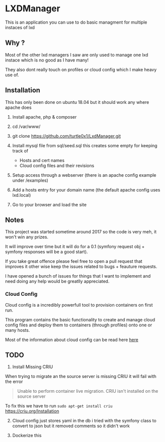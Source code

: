# LXDManager

This is an application you can use to do basic managment for multiple instaces
of lxd

## Why ?

Most of the other lxd managers I saw are only used  to manage one lxd instace which
is no good as I have many!

They also dont really touch on profiles or cloud config which I make heavy use
of.

## Installation

This has only been done on ubuntu 18.04 but it should work any where apache does

1. Install apache, php & composer

2. cd /var/www/

3. git clone https://github.com/turtle0x1/LxdManager.git

4. Install mysql file from sql/seed.sql this creates some empty for keeping track of
   - Hosts and cert names
   - Cloud config files and their revisions

5. Setup access through a webserver (there is an apache config example under /examples)

6. Add a hosts entry for your domain name (the default apache config uses lxd.local)

6. Go to your browser and load the site

## Notes

This project was started sometime around 2017 so the code is very meh, it won't
win any prizes.

It will improve over time but it will do for a 0.1 (symfony request obj + symfony
responses will be a good start).

If you take great offence please feel free to open a pull request that improves it
other wise keep the issues related to bugs + feauture requests.

I have opened a bunch of issues for things that I want to implement and need doing
any help would be greatlly appreciated.

### Cloud Config

Cloud config is a incredibly powerfull tool to provision containers on first run.

This program contains the basic functionality to create and manage cloud config
files and deploy them to containers (through profiles) onto one or many hosts.

Most of the information about cloud config can be read here [here](https://cloudinit.readthedocs.io/en/latest/topics/examples.html)

## TODO
1. Install Missing CRIU

When trying to migrate an the source server is missing CRIU it will fail with the
error
>Unable to perform container live migration. CRIU isn't installed on the source server

To fix this we have to run
`sudo apt-get install criu`
https://criu.org/Installation

2. Cloud config just stores yaml in the db i tried with the symfony class to
   convert to json but it removed comments so it didn't work

3. Dockerize this
